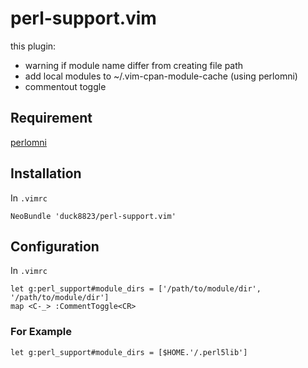 # perl-support.vim
  
this plugin:  
 - warning if module name differ from creating file path
 - add local modules to ~/.vim-cpan-module-cache (using perlomni)
 - commentout toggle

## Requirement
[perlomni](https://github.com/c9s/perlomni.vim)  
  
## Installation
In `.vimrc`
```vim
NeoBundle 'duck8823/perl-support.vim'
```
  
## Configuration
In `.vimrc`
```vim
let g:perl_support#module_dirs = ['/path/to/module/dir', '/path/to/module/dir']
map <C-_> :CommentToggle<CR>
```
  
### For Example
```vim
let g:perl_support#module_dirs = [$HOME.'/.perl5lib']
```
